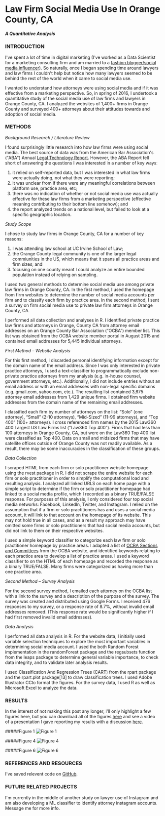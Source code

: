 # Law Firm Social Media Use In Orange County, CA
##### *A Quantitative Analysis*

### INTRODUCTION

I've spent a lot of time in digital marketing (I've worked as a Data Scientist for a marketing consulting firm and am married to a [fashion blogger/social media influencer](http://www.instagram.com/dressmeblonde)).  So naturally, once I began spending time around lawyers and law firms I couldn't help but notice how many lawyers seemed to be behind the rest of the world when it came to social media use. 

I wanted to understand how attorneys were using social media and if it was effective from a marketing perspective. So, in spring of 2016, I undertook a quantitative study of the social media use of law firms and lawyers in Orange County, CA. I analyzed the websites of 1,400+ firms in Orange County and surveyed 400+ attorneys about their attitudes towards and adoption of social media. 

### METHODS

*Background Research / Literature Review*

I found surprisingly little research into how law firms were using social media. The best source of data was from the American Bar Association's ("ABA") Annual [Legal Technology Report](http://www.americanbar.org/publications/techreport/2015/SocialMedia.html).  However, the ABA Report fell short of answering the questions I was interested in a number of key ways:

1. it relied on self-reported data, but I was interested in what law firms were actually doing, not what they were reporting;
2. it was unclear from if there were any meaningful correlations between platform use, practice area, etc;
3. there was no indication of whether or not social media use was actually effective for these law firms from a marketing perspective (effective meaning contributing to their bottom line somehow); and
4. the report analyzed trends on a national level, but failed to look at a specific geographic location.

*Study Scope*

I chose to study law firms in Orange County, CA for a number of key reasons:
1. I was attending law school at UC Irvine School of Law;
2. the Orange County legal community is one of the larger legal commiunities in the US, which means that it spans all practice areas and firm sizes; and
3. focusing on one county meant I could analyze an entire bounded population instead of relying on sampling.

I used two general methods to determine social media use among private law firms in Orange County, CA. In the first method, I used the homepage from firm websites to determine the number of social media accounts per firm and to classify each firm by practice area. In the second method, I sent a survey on firm social media use to private law firm attorneys in Orange County, CA. 

I performed all data collection and analyses in R. I identified private practice law firms and attorneys in Orange, County CA from attorney email addresses on an Orange County Bar Association (“OCBA”) member list. This list was obtained from the OCBA website member portal in August 2015 and contained email addresses for 5,445 individual attorneys.

*First Method – Website Analysis*

For this first method, I discarded personal identifying information except for the domain name of the email address. Since I was only interested in private practice attorneys, I used a text-classifier to programmatically exclude non-private practice attorneys from my analysis (e.g. in-house counsel, government attorneys, etc.). Additionally, I did not include entries without an email address or with an email addresses with non-legal specific domains (e.g. gmail.com, yahoo.com, etc.). The resulting list contained 3,675 attorney email addresses from 1,429 unique firms. I obtained firm website addresses from the domain name of the remaining email addresses. 

I classified each firm by number of attorneys on the list: “Solo” (one attorney), “Small” (2-10 attorneys), “Mid-Sized” (11-99 attorneys), and “Top 400” (100+ attorneys). I cross referenced firm names by the 2015 Law360 400 Largest US Law Firms list (“Law360 Top 400”). Firms that had less than 100 attorneys in Orange County, CA, but were on the Law360 Top 400 list were classified as Top 400. Data on small and midsized firms that may have satellite offices outside of Orange County was not readily available. As a result, there may be some inaccuracies in the classification of these groups. 

*Data Collection*

I scraped HTML from each firm or solo practitioner website homepage using the rvest package in R. I did not scrape the entire website for each firm or solo practitioner in order to simplify the computational load and resulting analysis. I analyzed all linked URLS on each home page with a simple script to determine if the firm or solo practitioner homepage had linked to a social media profile, which I recorded as a binary TRUE/FALSE response. For purposes of this analysis, I only considered four top social media networks: Facebook, LinkedIn, Twitter, and Instagram.  I relied on the assumption that if a firm or solo practitioners has and uses a social media account, it will link to that account on the homepage of its website. This may not hold true in all cases, and as a result my approach may have omitted some firms or solo practitioners that had social media accounts, but did not link to them on their respective websites. 

I used a simple keyword classifier to categorize each law firm or solo practitioner homepage by practice areas. I adapted a list of [OCBA Sections and Committees](http://www.ocbar.org/SectionsCommittees/Sections.aspx) from the OCBA website, and identified keywords relating to each practice area to develop a list of practice areas.  I used a keyword classifier to on the HTML of each homepage and recorded the response as a binary TRUE/FALSE. Many firms were categorized as having more than one practice area. 

*Second Method – Survey Analysis*

For the second survey method, I emailed each attorney on the OCBA list with a link to the survey and a description of the purpose of the survey. The survey was created and distributed using Google Forms.  I received 476 responses to my survey, or a response rate of 8.7%, without invalid email addresses removed. (This response rate would be significantly higher if I had first removed invalid email addresses).

*Data Analysis*

I performed all data analysis in R. For the website data, I initially used variable selection techniques to explore the most important variables in determining social media account. I used the both Random Forest implementation in the randomForest package and the regsubsets function from the leaps package to determine general variable importance, to check data integrity, and to validate later analysis results. 

I used Classification And Regression Trees (CART) from the rpart package and the rpart.plot package[13] to draw classification trees. I used Adobe Illustrator CCto format the figures. For the survey data, I used R as well as Microsoft Excel to analyze the data. 

### RESULTS

In the interest of not making this post any longer, I'll only highlight a few figures here, but you can download all of the figures [here](http://beauwalker.com/wp-content/uploads/2017/02/Figures.pdf) and see a video of a presentation I gave reporting my results with a discussion [here](http://www.beauwalker.com/video). 

#####Figure 1
![Figure 1](http://beauwalker.com/wp-content/uploads/2017/02/Figure1.png)

#####Figure 4
![Figure 4](http://beauwalker.com/wp-content/uploads/2017/02/Figure4.png)

#####Figure 6
![Figure 6](http://beauwalker.com/wp-content/uploads/2017/02/Figure6.png)

### REFERENCES AND RESOURCES

I've saved relevent code on [GitHub](http://www.github.com/incredibeau). 

### FUTURE RELATED PROJECTS

I'm currently in the middle of another study on lawyer use of Instagram and am also developing a ML classifier to identify attorney instagram accounts. Message me for more info. 
